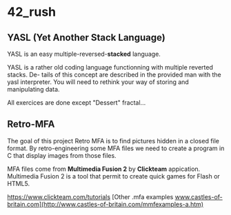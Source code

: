 # 42_rush

## YASL (Yet Another Stack Language)
YASL is an easy multiple-reversed-**stacked** language.

YASL is a rather old coding language functionning with multiple reverted stacks. De-
tails of this concept are described in the provided man with the yasl interpreter. You
will need to rethink your way of storing and manipulating data.

All exercices are done except "Dessert" fractal...

## Retro-MFA
The goal of this project Retro MFA is to find pictures hidden in a closed file format. 
By retro-engineering some MFA files we need to create a program in C that display images from those files.

MFA files come from **Multimedia Fusion 2** by **Clickteam** appication.
Multimedia Fusion 2 is a tool that permit to create quick games for Flash or HTML5. 

https://www.clickteam.com/tutorials
[Other .mfa examples www.castles-of-britain.com](http://www.castles-of-britain.com/mmfexamples-a.htm)